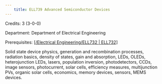 ```yaml
---
    title: ELL739 Advanced Semiconductor Devices
---
```

Credits: 3 (3-0-0)

Department: Department of Electrical Engineering

Prerequisites: [[/Electrical Engineering/ELL732 | ELL732]](PG)

Solid state device physics, generation and recombination processes, radiation basics, density of states, gain and absorption, LEDs, OLEDs, heterojunction LEDs, lasers, population inversion, photodetectors, CCDs, image sensors, photocurrent, solar cells, efficiency measures, multijunction PVs, organic solar cells, economics, memory devices, sensors, MEMS devices.